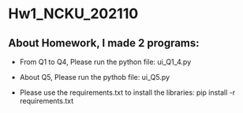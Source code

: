 # Hw1_NCKU_202110
## About Homework, I made 2 programs:
* From Q1 to Q4, Please run the python file: ui_Q1_4.py
* About Q5, Please run the pythob file: ui_Q5.py

* Please use the requirements.txt to install the libraries: pip install -r requirements.txt
